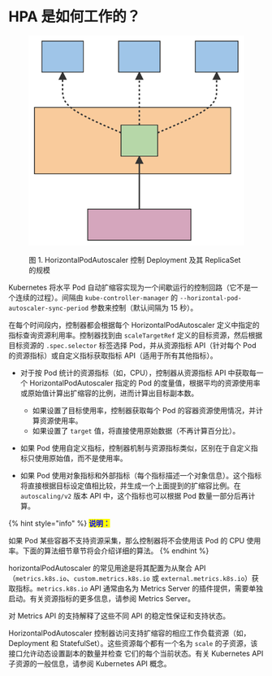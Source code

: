 # HPA 是如何工作的？

<figure><img src="../../../.gitbook/assets/hpa-how-work.svg" alt=""><figcaption><p>图 1. HorizontalPodAutoscaler 控制 Deployment 及其 ReplicaSet 的规模</p></figcaption></figure>

Kubernetes 将水平 Pod 自动扩缩容实现为一个间歇运行的控制回路（它不是一个连续的过程）。间隔由 `kube-controller-manager` 的 `--horizontal-pod-autoscaler-sync-period` 参数来控制（默认间隔为 15 秒）。

在每个时间段内，控制器都会根据每个 HorizontalPodAutoscaler 定义中指定的指标查询资源利用率。控制器找到由 `scaleTargetRef` 定义的目标资源，然后根据目标资源的 `.spec.selector` 标签选择 Pod，并从资源指标 API（针对每个 Pod 的资源指标）或自定义指标获取指标 API（适用于所有其他指标）。

- 对于按 Pod 统计的资源指标（如，CPU），控制器从资源指标 API 中获取每一个 HorizontalPodAutoscaler 指定的 Pod 的度量值，根据平均的资源使用率或原始值计算出扩缩容的比例，进而计算出目标副本数。
  - 如果设置了目标使用率，控制器获取每个 Pod 的容器资源使用情况，并计算资源使用率。
  - 如果设置了 `target` 值，将直接使用原始数据（不再计算百分比）。

- 如果 Pod 使用自定义指标，控制器机制与资源指标类似，区别在于自定义指标只使用原始值，而不是使用率。

- 如果 Pod 使用对象指标和外部指标（每个指标描述一个对象信息）。这个指标将直接根据目标设定值相比较，并生成一个上面提到的扩缩容比例。在 `autoscaling/v2` 版本 API 中，这个指标也可以根据 Pod 数量一部分后再计算。

{% hint style="info" %}
<mark style="color:blue;">**说明：**</mark>

如果 Pod 某些容器不支持资源采集，那么控制器将不会使用该 Pod 的 CPU 使用率。下面的算法细节章节将会介绍详细的算法。
{% endhint %}


horizontalPodAutoscaler 的常见用途是将其配置为从聚合 API（`metrics.k8s.io`、`custom.metrics.k8s.io` 或 `external.metrics.k8s.io`）获取指标。`metrics.k8s.io` API 通常由名为 Metrics Server 的插件提供，需要单独启动。有关资源指标的更多信息，请参阅 Metrics Server。

对 Metrics API 的支持解释了这些不同 API 的稳定性保证和支持状态。

HorizontalPodAutoscaler 控制器访问支持扩缩容的相应工作负载资源（如，Deployment 和 StatefulSet）。这些资源每个都有一个名为 `scale` 的子资源，该接口允许动态设置副本的数量并检查 它们的每个当前状态。有关 Kubernetes API 子资源的一般信息，请参阅 Kubernetes API 概念。


